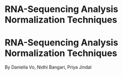 RNA-Sequencing Analysis Normalization Techniques
================

# RNA-Sequencing Analysis Normalization Techniques

By Daniella Vo, Nidhi Bangari, Priya Jindal
